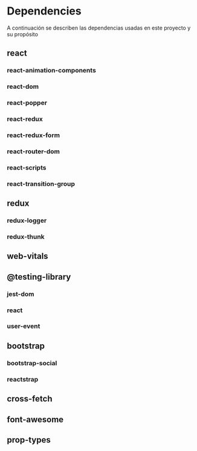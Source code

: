 # Dependencies
A continuación se describen las dependencias usadas en este proyecto y su propósito

## react

### react-animation-components

### react-dom

### react-popper

### react-redux

### react-redux-form

### react-router-dom

### react-scripts

### react-transition-group

## redux

### redux-logger

### redux-thunk

## web-vitals

## @testing-library

### jest-dom

### react

### user-event

## bootstrap

### bootstrap-social

### reactstrap

## cross-fetch

## font-awesome

## prop-types

